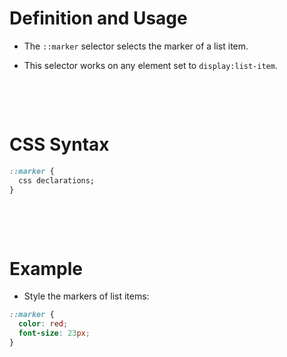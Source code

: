 # Definition and Usage

- The `::marker` selector selects the marker of a list item.

* This selector works on any element set to `display:list-item`.

&nbsp;

&nbsp;

# CSS Syntax

```css
::marker {
  css declarations;
}
```

&nbsp;

&nbsp;

# Example

- Style the markers of list items:

```css
::marker {
  color: red;
  font-size: 23px;
}
```
